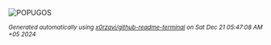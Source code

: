<div align="justify">
<picture>
    <source media="(prefers-color-scheme: dark)" srcset="https://i.ibb.co/Vj99T1c/output-gif.gif">
    <source media="(prefers-color-scheme: light)" srcset="https://i.ibb.co/Vj99T1c/output-gif.gif">
    <img alt="POPUGOS" src="https://i.ibb.co/Vj99T1c/output-gif.gif">
</picture>

<sub><i>Generated automatically using [x0rzavi/github-readme-terminal](https://github.com/x0rzavi/github-readme-terminal) on Sat Dec 21 05:47:08 AM +05 2024</i></sub>
</div>